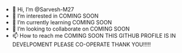 - 👋 Hi, I’m @Sarvesh-M27
- 👀 I’m interested in COMING SOON
- 🌱 I’m currently learning COMING SOON
- 💞️ I’m looking to collaborate on COMING SOON
- 📫 How to reach me COMING SOON
THIS GITHUB PROFILE IS IN DEVELPOMENT PLEASE CO-OPERATE THANK YOU!!!!!
<!---
Sarvesh-M27/Sarvesh-M27 is a ✨ special ✨ repository because its `README.md` (this file) appears on your GitHub profile.
You can click the Preview link to take a look at your changes.
--->
